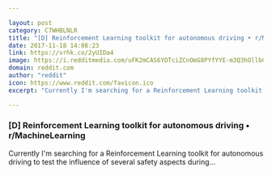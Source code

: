 ```yaml
---

layout: post
category: C7WHBLNLR
title: "[D] Reinforcement Learning toolkit for autonomous driving • r/MachineLearning"
date: 2017-11-18 14:08:23
link: https://vrhk.co/2yUIDa4
image: https://i.redditmedia.com/uFK2mCAS6YOTciZCnOmG8PYfYYE-m3Q3hOllbGbh8LM.jpg?w=216&s=898b7f92c0f660e26b5769876a5149bf
domain: reddit.com
author: "reddit"
icon: https://www.reddit.com/favicon.ico
excerpt: "Currently I'm searching for a Reinforcement Learning toolkit for autonomous driving to test the influence of several safety aspects during..."

---
```


### [D] Reinforcement Learning toolkit for autonomous driving • r/MachineLearning

Currently I'm searching for a Reinforcement Learning toolkit for autonomous driving to test the influence of several safety aspects during...